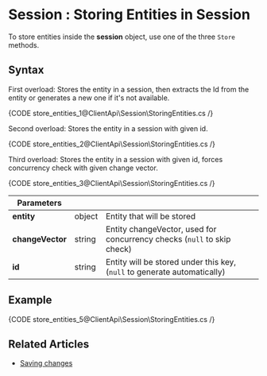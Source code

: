 # Session : Storing Entities in Session

To store entities inside the **session** object, use one of the three `Store` methods.

## Syntax

First overload: Stores the entity in a session, then extracts the Id from the entity or generates a new one if it's not available.

{CODE store_entities_1@ClientApi\Session\StoringEntities.cs /}

Second overload: Stores the entity in a session with given id.

{CODE store_entities_2@ClientApi\Session\StoringEntities.cs /}

Third overload: Stores the entity in a session with given id, forces concurrency check with given change vector.

{CODE store_entities_3@ClientApi\Session\StoringEntities.cs /}


| Parameters | | |
| ------------- | ------------- | ----- |
| **entity** | object | Entity that will be stored |
| **changeVector** | string | Entity changeVector, used for concurrency checks (`null` to skip check) |
| **id** | string | Entity will be stored under this key, (`null` to generate automatically) |

## Example

{CODE store_entities_5@ClientApi\Session\StoringEntities.cs /}

## Related Articles

- [Saving changes](./saving-changes)  
